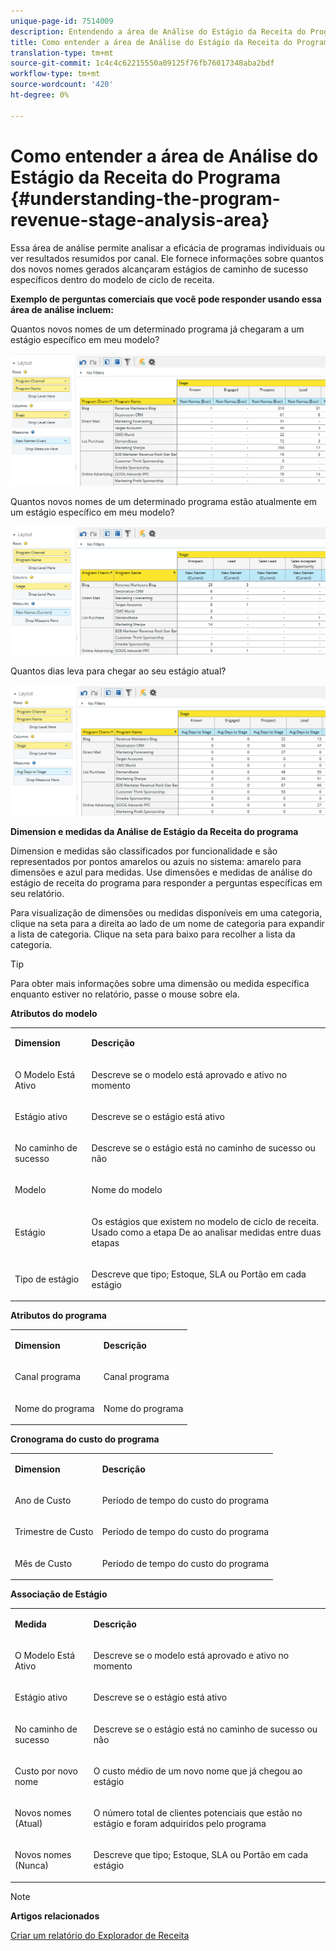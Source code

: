 ```yaml
---
unique-page-id: 7514009
description: Entendendo a área de Análise do Estágio da Receita do Programa - Documentos do Marketing - Documentação do produto
title: Como entender a área de Análise do Estágio da Receita do Programa
translation-type: tm+mt
source-git-commit: 1c4c4c62215550a09125f76fb76017348aba2bdf
workflow-type: tm+mt
source-wordcount: '420'
ht-degree: 0%

---
```



# Como entender a área de Análise do Estágio da Receita do Programa {#understanding-the-program-revenue-stage-analysis-area}

Essa área de análise permite analisar a eficácia de programas individuais ou ver resultados resumidos por canal. Ele fornece informações sobre quantos dos novos nomes gerados alcançaram estágios de caminho de sucesso específicos dentro do modelo de ciclo de receita.

**Exemplo de perguntas comerciais que você pode responder usando essa área de análise incluem:**

Quantos novos nomes de um determinado programa já chegaram a um estágio específico em meu modelo?

![](assets/one-3.png)

Quantos novos nomes de um determinado programa estão atualmente em um estágio específico em meu modelo?

![](assets/two-3.png)

Quantos dias leva para chegar ao seu estágio atual?

![](assets/three-3.png)

**Dimension e medidas da Análise de Estágio da Receita do programa**

Dimension e medidas são classificados por funcionalidade e são representados por pontos amarelos ou azuis no sistema: amarelo para dimensões e azul para medidas. Use dimensões e medidas de análise do estágio de receita do programa para responder a perguntas específicas em seu relatório.

Para visualização de dimensões ou medidas disponíveis em uma categoria, clique na seta para a direita ao lado de um nome de categoria para expandir a lista de categoria. Clique na seta para baixo para recolher a lista da categoria.

>[!TIP]
>
>Para obter mais informações sobre uma dimensão ou medida específica enquanto estiver no relatório, passe o mouse sobre ela.

**Atributos do modelo**

<table> 
 <tbody> 
  <tr> 
   <td colspan="1" rowspan="1"><strong>Dimension</strong></td> 
   <td colspan="1" rowspan="1"><p><strong>Descrição</strong></p></td> 
  </tr> 
  <tr> 
   <td colspan="1" rowspan="1"><p>O Modelo Está Ativo</p></td> 
   <td colspan="1" rowspan="1"><p>Descreve se o modelo está aprovado e ativo no momento</p></td> 
  </tr> 
  <tr> 
   <td colspan="1" rowspan="1"><p>Estágio ativo</p></td> 
   <td colspan="1" rowspan="1"><p>Descreve se o estágio está ativo</p></td> 
  </tr> 
  <tr> 
   <td colspan="1" rowspan="1"><p>No caminho de sucesso</p></td> 
   <td colspan="1" rowspan="1"><p>Descreve se o estágio está no caminho de sucesso ou não</p></td> 
  </tr> 
  <tr> 
   <td colspan="1" rowspan="1"><p>Modelo</p></td> 
   <td colspan="1" rowspan="1"><p>Nome do modelo</p></td> 
  </tr> 
  <tr> 
   <td colspan="1" rowspan="1"><p>Estágio</p></td> 
   <td colspan="1" rowspan="1"><p>Os estágios que existem no modelo de ciclo de receita. Usado como a etapa De ao analisar medidas entre duas etapas</p></td> 
  </tr> 
  <tr> 
   <td colspan="1" rowspan="1"><p>Tipo de estágio</p></td> 
   <td colspan="1" rowspan="1"><p>Descreve que tipo; Estoque, SLA ou Portão em cada estágio</p></td> 
  </tr> 
 </tbody> 
</table>

**Atributos do programa**

<table> 
 <tbody> 
  <tr> 
   <td colspan="1" rowspan="1"><p><strong>Dimension</strong></p></td> 
   <td colspan="1" rowspan="1"><p><strong>Descrição</strong></p></td> 
  </tr> 
  <tr> 
   <td colspan="1" rowspan="1"><p>Canal programa</p></td> 
   <td colspan="1" rowspan="1"><p>Canal programa</p></td> 
  </tr> 
  <tr> 
   <td colspan="1" rowspan="1"><p>Nome do programa</p></td> 
   <td colspan="1" rowspan="1"><p>Nome do programa</p></td> 
  </tr> 
 </tbody> 
</table>

**Cronograma do custo do programa**

<table> 
 <tbody> 
  <tr> 
   <td colspan="1" rowspan="1"><p><strong>Dimension</strong></p></td> 
   <td colspan="1" rowspan="1"><p><strong>Descrição</strong></p></td> 
  </tr> 
  <tr> 
   <td colspan="1" rowspan="1"><p>Ano de Custo</p></td> 
   <td colspan="1" rowspan="1"><p>Período de tempo do custo do programa</p></td> 
  </tr> 
  <tr> 
   <td colspan="1" rowspan="1"><p>Trimestre de Custo</p></td> 
   <td colspan="1" rowspan="1"><p>Período de tempo do custo do programa</p></td> 
  </tr> 
  <tr> 
   <td colspan="1" rowspan="1"><p>Mês de Custo</p></td> 
   <td colspan="1" rowspan="1"><p>Período de tempo do custo do programa</p></td> 
  </tr> 
 </tbody> 
</table>

**Associação de Estágio**

<table> 
 <tbody> 
  <tr> 
   <td colspan="1" rowspan="1"><p><strong>Medida</strong></p></td> 
   <td colspan="1" rowspan="1"><p><strong>Descrição</strong></p></td> 
  </tr> 
  <tr> 
   <td colspan="1" rowspan="1"><p>O Modelo Está Ativo</p></td> 
   <td colspan="1" rowspan="1"><p>Descreve se o modelo está aprovado e ativo no momento</p></td> 
  </tr> 
  <tr> 
   <td colspan="1" rowspan="1"><p>Estágio ativo</p></td> 
   <td colspan="1" rowspan="1"><p>Descreve se o estágio está ativo</p></td> 
  </tr> 
  <tr> 
   <td colspan="1" rowspan="1"><p>No caminho de sucesso</p></td> 
   <td colspan="1" rowspan="1"><p>Descreve se o estágio está no caminho de sucesso ou não</p></td> 
  </tr> 
  <tr> 
   <td colspan="1" rowspan="1"><p>Custo por novo nome</p></td> 
   <td colspan="1" rowspan="1"><p>O custo médio de um novo nome que já chegou ao estágio</p></td> 
  </tr> 
  <tr> 
   <td colspan="1" rowspan="1"><p>Novos nomes (Atual)</p></td> 
   <td colspan="1" rowspan="1"><p>O número total de clientes potenciais que estão no estágio e foram adquiridos pelo programa</p></td> 
  </tr> 
  <tr> 
   <td colspan="1" rowspan="1"><p>Novos nomes (Nunca)</p></td> 
   <td colspan="1" rowspan="1"><p>Descreve que tipo; Estoque, SLA ou Portão em cada estágio</p></td> 
  </tr> 
 </tbody> 
</table>

>[!NOTE]
>
>**Artigos relacionados**
>
>[Criar um relatório do Explorador de Receita](../../../../product-docs/reporting/revenue-cycle-analytics/revenue-explorer/create-a-revenue-explorer-report.md)
